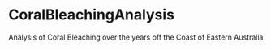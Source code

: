 # CoralBleachingAnalysis
Analysis of Coral Bleaching over the years off the Coast of Eastern Australia
